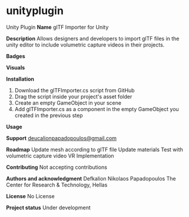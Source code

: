 # unityplugin
Unity Plugin
**Name** 
glTF Importer for Unity

**Description**
Allows designers and developers to import glTF files in the unity editor to include volumetric capture videos in their projects.

**Badges**


**Visuals**


**Installation**
1. Download the glTFImporter.cs script from GitHub
2. Drag the script inside your project's asset folder
3. Create an empty GameObject in your scene
4. Add glTFImporter.cs as a component in the empty GameObject you created in the previous step


**Usage**


**Support**
deucalionpapadopoulos@gmail.com

**Roadmap**
Update mesh according to glTF file
Update materials
Test with volumetric capture video
VR Implementation

**Contributing**
Not accepting contributions

**Authors and acknowledgment**
Defkalion Nikolaos Papadopoulos
The Center for Research & Technology, Hellas

**License**
No License

**Project status**
Under development
